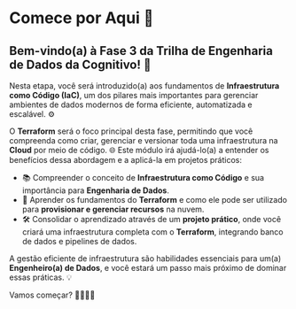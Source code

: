 # Comece por Aqui 🚀

## Bem-vindo(a) à Fase 3 da Trilha de Engenharia de Dados da Cognitivo! 🎉

Nesta etapa, você será introduzido(a) aos fundamentos de **Infraestrutura como Código (IaC)**, um dos pilares mais importantes para gerenciar ambientes de dados modernos de forma eficiente, automatizada e escalável. ⚙️

O **Terraform** será o foco principal desta fase, permitindo que você compreenda como criar, gerenciar e versionar toda uma infraestrutura na **Cloud** por meio de código. 🌐 Este módulo irá ajudá-lo(a) a entender os benefícios dessa abordagem e a aplicá-la em projetos práticos:

- 📚 Compreender o conceito de **Infraestrutura como Código** e sua importância para **Engenharia de Dados**.
- 🔨 Aprender os fundamentos do **Terraform** e como ele pode ser utilizado para **provisionar e gerenciar recursos** na nuvem.
- 🛠️ Consolidar o aprendizado através de um **projeto prático**, onde você criará uma infraestrutura completa com o **Terraform**, integrando banco de dados e pipelines de dados.

A gestão eficiente de infraestrutura são habilidades essenciais para um(a) **Engenheiro(a) de Dados**, e você estará um passo mais próximo de dominar essas práticas. 💡

Vamos começar? 👩‍💻👨‍💻
